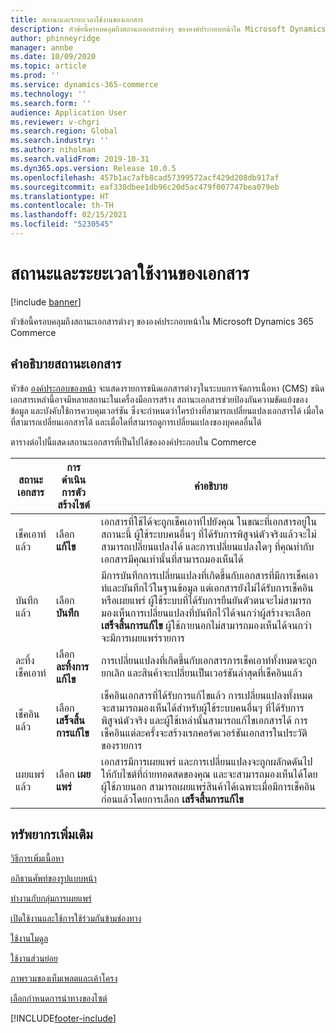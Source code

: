 ```yaml
---
title: สถานะและระยะเวลาใช้งานของเอกสาร
description: หัวข้อนี้ครอบคลุมถึงสถานะเอกสารต่างๆ ขององค์ประกอบหน้าใน Microsoft Dynamics 365 Commerce
author: phinneyridge
manager: annbe
ms.date: 10/09/2020
ms.topic: article
ms.prod: ''
ms.service: dynamics-365-commerce
ms.technology: ''
ms.search.form: ''
audience: Application User
ms.reviewer: v-chgri
ms.search.region: Global
ms.search.industry: ''
ms.author: niholman
ms.search.validFrom: 2019-10-31
ms.dyn365.ops.version: Release 10.0.5
ms.openlocfilehash: 457b1ac7afb8cad57399572acf429d208db917af
ms.sourcegitcommit: eaf330dbee1db96c20d5ac479f007747bea079eb
ms.translationtype: HT
ms.contentlocale: th-TH
ms.lasthandoff: 02/15/2021
ms.locfileid: "5230545"
---
```

# <a name="document-states-and-lifecycle"></a>สถานะและระยะเวลาใช้งานของเอกสาร

[!include [banner](includes/banner.md)]

หัวข้อนี้ครอบคลุมถึงสถานะเอกสารต่างๆ ขององค์ประกอบหน้าใน Microsoft Dynamics 365 Commerce

## <a name="document-state-descriptions"></a>คำอธิบายสถานะเอกสาร

หัวข้อ [องค์ประกอบของหน้า](page-elements-overview.md) จะแสดงรายการชนิดเอกสารต่างๆในระบบการจัดการเนื้อหา (CMS) ชนิดเอกสารเหล่านี้อาจมีหลายสถานะในเครื่องมือการสร้าง สถานะเอกสารช่วยป้องกันความขัดแย้งของข้อมูล และบังคับใช้การควบคุมเวอร์ชัน ซึ่งจะกำหนดว่าใครบ้างที่สามารถเปลี่ยนแปลงเอกสารได้ เมื่อใดที่สามารถเปลี่ยนเอกสารได้ และเมื่อใดที่สามารถดูการเปลี่ยนแปลงของบุคคลอื่นได้

ตารางต่อไปนี้แสดงสถานะเอกสารที่เป็นไปได้ขององค์ประกอบใน Commerce

| สถานะเอกสาร      | การดำเนินการตัวสร้างไซต์         | คำอธิบาย                                                  |
| ------------------- | -------------------------- | ------------------------------------------------------------ |
| เช็คเอาท์แล้ว         | เลือก **แก้ไข**           | เอกสารที่ใช้ได้จะถูกเช็คเอาท์ไปยังคุณ ในขณะที่เอกสารอยู่ในสถานะนี้ ผู้ใช้ระบบคนอื่นๆ ที่ได้รับการพิสูจน์ตัวจริงแล้วจะไม่สามารถเปลี่ยนแปลงได้ และการเปลี่ยนแปลงใดๆ ที่คุณทำกับเอกสารมีคุณเท่านั้นที่สามารถมองเห็นได้ |
| บันทึกแล้ว               | เลือก **บันทึก**           | มีการบันทึกการเปลี่ยนแปลงที่เกิดขึ้นกับเอกสารที่มีการเช็คเอาท์และบันทึกไว้ในฐานข้อมูล แต่เอกสารยังไม่ได้รับการเช็คอินหรือเผยแพร่ ผู้ใช้ระบบที่ได้รับการยืนยันตัวตนจะไม่สามารถมองเห็นการเปลี่ยนแปลงที่บันทึกไว้ได้จนกว่าผู้สร้างจะเลือก **เสร็จสิ้นการแก้ไข** ผู้ใช้ภายนอกไม่สามารถมองเห็นได้จนกว่าจะมีการเผยแพร่รายการ |
| ละทิ้งเช็คเอาท์ | เลือก **ละทิ้งการแก้ไข**  | การเปลี่ยนแปลงที่เกิดขึ้นกับเอกสารการเช็คเอาท์ทั้งหมดจะถูกยกเลิก และสินค้าจะเปลี่ยนเป็นเวอร์ชันล่าสุดที่เช็คอินแล้ว |
| เช็คอินแล้ว          | เลือก **เสร็จสิ้นการแก้ไข** | เช็คอินเอกสารที่ได้รับการแก้ไขแล้ว การเปลี่ยนแปลงทั้งหมดจะสามารถมองเห็นได้สำหรับผู้ใช้ระบบคนอื่นๆ ที่ได้รับการพิสูจน์ตัวจริง และผู้ใช้เหล่านั้นสามารถแก้ไขเอกสารได้ การเช็คอินแต่ละครั้งจะสร้างเรกคอร์ดเวอร์ชันเอกสารในประวัติของรายการ |
| เผยแพร่แล้ว           | เลือก **เผยแพร่**        | เอกสารมีการเผยแพร่ และการเปลี่ยนแปลงจะถูกผลักดดันไปให้กับไซต์ที่ถ่ายทอดสดของคุณ และจะสามารถมองเห็นได้โดยผู้ใช้ภายนอก สามารถเผยแพร่สินค้าได้เฉพาะเมื่อมีการเช็คอินก่อนแล้วโดยการเลือก **เสร็จสิ้นการแก้ไข** |

## <a name="additional-resources"></a>ทรัพยากรเพิ่มเติม

[วิธีการเพิ่มเนื้อหา](add-manage-content.md)

[อภิธานศัพท์ของรูปแบบหน้า](page-elements-overview.md)

[ทำงานกับกลุ่มการเผยแพร่](publish-groups.md)

[เปิดใช้งานและใช้การใช้ร่วมกันข้ามช่องทาง](cross-channel-sharing.md)

[ใช้งานโมดูล](work-with-modules.md)

[ใช้งานส่วนย่อย](work-with-fragments.md)

[ภาพรวมของเท็มเพลตและเค้าโครง](templates-layouts-overview.md)

[เลือกกำหนดการนำทางของไซต์](customize-site-navigation.md)


[!INCLUDE[footer-include](../includes/footer-banner.md)]